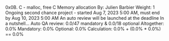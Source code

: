 0x0B. C - malloc, free
C
Memory allocation
 By: Julien Barbier
 Weight: 1
 Ongoing second chance project - started Aug 7, 2023 5:00 AM, must end by Aug 10, 2023 5:00 AM
 An auto review will be launched at the deadline
In a nutshell…
Auto QA review: 0.0/47 mandatory & 0.0/18 optional
Altogether:  0.0%
Mandatory: 0.0%
Optional: 0.0%
Calculation:  0.0% + (0.0% * 0.0%)  == 0.0%

